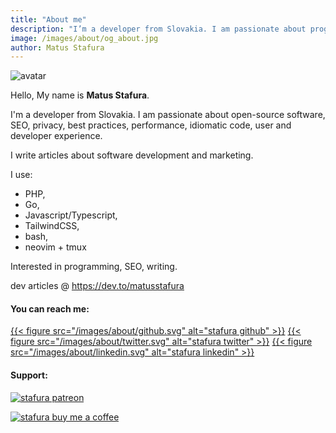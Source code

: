 ```yaml
---
title: "About me"
description: "I’m a developer from Slovakia. I am passionate about programming, marketing, SEO."
image: /images/about/og_about.jpg
author: Matus Stafura
---
```


![avatar](/images/about/avatar.png)

Hello, My name is **Matus Stafura**.

I'm a developer from Slovakia. I am passionate about open-source software, SEO, privacy, best practices, performance, idiomatic code, user and developer experience. 

I write articles about software development and marketing.

I use: 
- PHP,
- Go,
- Javascript/Typescript,
- TailwindCSS, 
- bash, 
- neovim + tmux

Interested in programming, SEO, writing.

dev articles @ https://dev.to/matusstafura

#### You can reach me:

[{{< figure src="/images/about/github.svg" alt="stafura github" >}}](https://github.com/matustafura)
[{{< figure src="/images/about/twitter.svg" alt="stafura twitter" >}}](https://twitter.com/matusstafura)
[{{< figure src="/images/about/linkedin.svg" alt="stafura linkedin" >}}](https://www.linkedin.com/in/matus-stafura/)

#### Support:

[![stafura patreon](/images/about/patreon.jpg)](https://www.patreon.com/bePatron?u=71479214)

[![stafura buy me a coffee](/images/about/bmc.png)](https://www.buymeacoffee.com/matusstafura)
